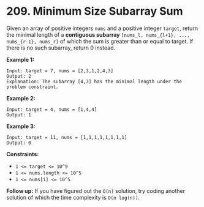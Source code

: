 # 209. Minimum Size Subarray Sum

Given an array of positive integers `nums` and a positive integer `target`, return the minimal length of a **contiguous subarray** `[nums_l, nums_{l+1}, ..., nums_{r-1}, nums_r]` of which the sum is greater than or equal to target. If there is no such subarray, return 0 instead.

**Example 1:**

```
Input: target = 7, nums = [2,3,1,2,4,3]
Output: 2
Explanation: The subarray [4,3] has the minimal length under the problem constraint.
```

**Example 2:**

```
Input: target = 4, nums = [1,4,4]
Output: 1
```

**Example 3:**

```
Input: target = 11, nums = [1,1,1,1,1,1,1,1]
Output: 0
```

**Constraints:**

* `1 <= target <= 10^9`
* `1 <= nums.length <= 10^5`
* `1 <= nums[i] <= 10^5`

**Follow up:** If you have figured out the `O(n)` solution, try coding another solution of which the time complexity is `O(n log(n))`.
